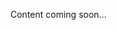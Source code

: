 <!--<meta>
{
    "title":"Rack Level Diversity",
    "description":"Learn more about Rack Level Diversity.",
    "date": "2019/11/04",
    "tag":["Rack Level Diversity"]
}
</meta>-->
Content coming soon...
